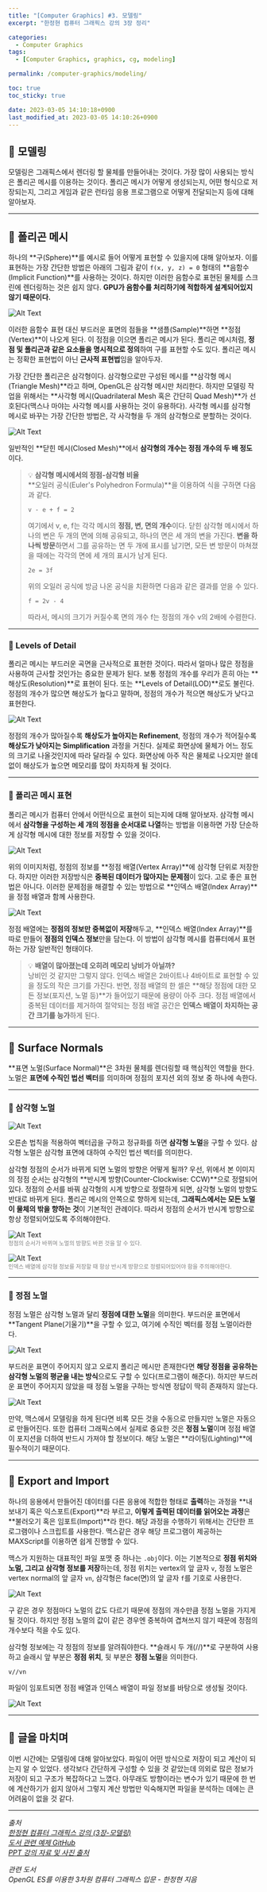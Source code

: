 ```yaml
---
title: "[Computer Graphics] #3. 모델링"
excerpt: "한정현 컴퓨터 그래픽스 강의 3장 정리"

categories:
  - Computer Graphics
tags:
  - [Computer Graphics, graphics, cg, modeling]

permalink: /computer-graphics/modeling/

toc: true
toc_sticky: true

date: 2023-03-05 14:10:18+0900
last_modified_at: 2023-03-05 14:10:26+0900
---
```


## 👻 모델링
모델링은 그래픽스에서 렌더링 할 물체를 만들어내는 것이다. 가장 많이 사용되는 방식은 폴리곤 메시를 이용하는 것이다. 폴리곤 메시가 어떻게 생성되는지, 어떤 형식으로 저장되는지, 그리고 게임과 같은 런타임 응용 프로그램으로 어떻게 전달되는지 등에 대해 알아보자.

***

## 👻 폴리곤 메시
하나의 **구(Sphere)**를 예시로 들어 어떻게 표현할 수 있을지에 대해 알아보자. 이를 표현하는 가장 간단한 방법은 아래의 그림과 같이 ``` f(x, y, z) = 0 ``` 형태의 **음함수(Implicit Function)**를 사용하는 것이다. 하지만 이러한 음함수로 표현된 물체를 스크린에 렌더링하는 것은 쉽지 않다. **GPU가 음함수를 처리하기에 적합하게 설계되어있지 않기 때문이다.**

![Alt Text](/assets/images/posts_img/basics/computer-graphics/modeling/sphere.png)   

이러한 음함수 표현 대신 부드러운 표면의 점들을 **샘플(Sample)**하면 **정점(Vertex)**이 나오게 된다. 이 정점을 이으면 폴리곤 메시가 된다. 폴리곤 메시처럼, **정점 및 폴리곤과 같은 요소들을 명시적으로 정의**하여 구를 표현할 수도 있다. 폴리곤 메시는 정확한 표현법이 아닌 **근사적 표현법**임을 알아두자.

가장 간단한 폴리곤은 삼각형이다. 삼각형으로만 구성된 메시를 **삼각형 메시(Triangle Mesh)**라고 하며, OpenGL은 삼각형 메시만 처리한다. 하지만 모델링 작업을 위해서는 **사각형 메시(Quadrilateral Mesh 혹은 간단히 Quad Mesh)**가 선호된다(맥스나 마야는 사각형 메시를 사용하는 것이 유용하다). 사각형 메시를 삼각형 메시로 바꾸는 가장 간단한 방법은, 각 사각형을 두 개의 삼각형으로 분할하는 것이다.

![Alt Text](/assets/images/posts_img/basics/computer-graphics/modeling/quad-mesh.png)   

일반적인 **닫힌 메시(Closed Mesh)**에서 **삼각형의 개수는 정점 개수의 두 배 정도**이다.

> 💡 **삼각형 메시에서의 정점-삼각형 비율**   
**오일러 공식(Euler's Polyhedron Formula)**을 이용하여 식을 구하면 다음과 같다.   
>
> ```
> v - e + f = 2
> ```
>
> 여기에서 v, e, f는 각각 메시의 **정점, 변, 면의 개수**이다. 닫힌 삼각형 메시에서 하나의 변은 두 개의 면에 의해 공유되고, 하나의 면은 세 개의 변을 가진다. **변을 하나씩 방문**하면서 그를 공유하는 면 두 개에 표시를 남기면, 모든 변 방문이 마쳐졌을 때에는 각각의 면에 세 개의 표시가 남게 된다.
>
> ```
> 2e = 3f
> ```
>
> 위의 오일러 공식에 방금 나온 공식을 치환하면 다음과 같은 결과를 얻을 수 있다.
>
> ```
> f = 2v - 4
> ```
> 
> 따라서, 메시의 크기가 커질수록 면의 개수 f는 정점의 개수 v의 2배에 수렴한다.

***

### 🌱 Levels of Detail
폴리곤 메시는 부드러운 곡면을 근사적으로 표현한 것이다. 따라서 얼마나 많은 정점을 사용하여 근사할 것인가는 중요한 문제가 된다. 보통 정점의 개수를 우리가 흔히 아는 **해상도(Resolution)**로 표현이 된다. 또는 **Levels of Detail(LOD)**로도 불린다. 정점의 개수가 많으면 해상도가 높다고 말하며, 정점의 개수가 적으면 해상도가 낮다고 표현한다.

![Alt Text](/assets/images/posts_img/basics/computer-graphics/modeling/lod.png)   

정점의 개수가 많아질수록 **해상도가 높아지는 Refinement**, 정점의 개수가 적어질수록 **해상도가 낮아지는 Simplification** 과정을 거친다. 실제로 화면상에 물체가 어느 정도의 크기로 나올것인지에 따라 달라질 수 있다. 화면상에 아주 작은 물체로 나오지만 쓸데없이 해상도가 높으면 메모리를 많이 차지하게 될 것이다.

***

### 🌱 폴리곤 메시 표현
폴리곤 메시가 컴퓨터 안에서 어떤식으로 표현이 되는지에 대해 알아보자. 삼각형 메시에서 **삼각형을 구성하는 세 개의 정점을 순서대로 나열**하는 방법을 이용하면 가장 단순하게 삼각형 메시에 대한 정보를 저장할 수 있을 것이다.

![Alt Text](/assets/images/posts_img/basics/computer-graphics/modeling/vertex-array.png)   

위의 이미지처럼, 정점의 정보를 **정점 배열(Vertex Array)**에 삼각형 단위로 저장한다. 하지만 이러한 저장방식은 **중복된 데이터가 많아지는 문제점**이 있다. 고로 좋은 표현법은 아니다. 이러한 문제점을 해결할 수 있는 방법으로 **인덱스 배열(Index Array)**을 정점 배열과 함께 사용한다.

![Alt Text](/assets/images/posts_img/basics/computer-graphics/modeling/index-array.png)   

정점 배열에는 **정점의 정보만 중복없이 저장**해두고, **인덱스 배열(Index Array)**를 따로 만들어 **정점의 인덱스 정보**만을 담는다. 이 방법이 삼각형 메시를 컴퓨터에서 표현하는 가장 일반적인 형태이다.

> 💡 **배열이 많아졌는데 오히려 메모리 낭비가 아닐까?**   
낭비인 것 같지만 그렇지 않다. 인덱스 배열은 2바이트나 4바이트로 표현할 수 있을 정도의 작은 크기를 가진다. 반면, 정점 배열의 한 셀은 **해당 정점에 대한 모든 정보(포지션, 노멀 등)**가 들어있기 때문에 용량이 아주 크다. 정점 배열에서 중복된 데이터를 제거하여 절약되는 정점 배열 공간은 **인덱스 배열이 차지하는 공간 크기를 능가**하게 된다.

***

## 👻 Surface Normals
**표면 노멀(Surface Normal)**은 3차원 물체를 렌더링할 때 핵심적인 역할을 한다. 노멀은 **표면에 수직인 법선 벡터**를 의미하며 정점의 포지션 외의 정보 중 하나에 속한다.

***

### 🌱 삼각형 노멀
![Alt Text](/assets/images/posts_img/basics/computer-graphics/modeling/surface-normal.png)   

오른손 법칙을 적용하여 벡터곱을 구하고 정규화를 하면 **삼각형 노멀**을 구할 수 있다. 삼각형 노멀은 삼각형 표면에 대하여 수직인 법선 벡터를 의미한다.

삼각형 정점의 순서가 바뀌게 되면 노멀의 방향은 어떻게 될까? 우선, 위에서 본 이미지의 정점 순서는 삼각형의 **반시계 방향(Counter-Clockwise: CCW)**으로 정렬되어있다. 정점의 순서를 바꿔 삼각형의 시계 방향으로 정렬하게 되면, 삼각형 노멀의 방향도 반대로 바뀌게 된다. 폴리곤 메시의 안쪽으로 향하게 되는데, **그래픽스에서는 모든 노멀이 물체의 밖을 향하는 것**이 기본적인 관례이다. 따라서 정점의 순서가 반시계 방향으로 항상 정렬되어있도록 주의해야한다.

![Alt Text](/assets/images/posts_img/basics/computer-graphics/modeling/surface-normal2.png)   
<span style="font-size: 0.7rem; color: gray;">정점의 순서가 바뀌며 노멀의 방향도 바뀐 것을 알 수 있다.</span>

![Alt Text](/assets/images/posts_img/basics/computer-graphics/modeling/ccw.png)   
<span style="font-size: 0.7rem; color: gray;">인덱스 배열에 삼각형 정보를 저장할 때 항상 반시계 방향으로 정렬되어있어야 함을 주의해야한다.</span>

***

### 🌱 정점 노멀
정점 노멀은 삼각형 노멀과 달리 **정점에 대한 노멀**을 의미한다. 부드러운 표면에서 **Tangent Plane(기울기)**을 구할 수 있고, 여기에 수직인 벡터를 정점 노멀이라한다.

![Alt Text](/assets/images/posts_img/basics/computer-graphics/modeling/vertex-normal.png)   

부드러운 표면이 주어지지 않고 오로지 폴리곤 메시만 존재한다면 **해당 정점을 공유하는 삼각형 노멀의 평균을 내는 방식**으로도 구할 수 있다(프로그램이 해준다). 하지만 부드러운 표면이 주어지지 않았을 때 정점 노멀을 구하는 방식엔 정답이 딱히 존재하지 않는다.

![Alt Text](/assets/images/posts_img/basics/computer-graphics/modeling/vertex-normal2.PNG)   

만약, 맥스에서 모델링을 하게 된다면 비록 모든 것을 수동으로 만들지만 노멀은 자동으로 만들어진다. 또한 컴퓨터 그래픽스에서 실제로 중요한 것은 **정점 노멀**이며 정점 배열이 포지션을 더하여 반드시 가져야 할 정보이다. 해당 노멀은 **라이팅(Lighting)**에 필수적이기 때문이다.

***

## 👻 Export and Import
하나의 응용에서 만들어진 데이터를 다른 응용에 적합한 형태로 **출력**하는 과정을 **내보내기 혹은 익스포트(Export)**라 부르고, **이렇게 출력된 데이터를 읽어오는 과정**은 **불러오기 혹은 임포트(Import)**라 한다. 해당 과정을 수행하기 위해서는 간단한 프로그램이나 스크립트를 사용한다. 맥스같은 경우 해당 프로그램이 제공하는 MAXScript를 이용하면 쉽게 진행할 수 있다.

맥스가 지원하는 대표적인 파일 포맷 중 하나는 ``` .obj ```이다. 이는 기본적으로 **정점 위치와 노멀, 그리고 삼각형 정보를 저장**하는데, 정점 위치는 vertex의 앞 글자 ``` v ```, 정점 노멀은 vertex normal의 앞 글자 ``` vn ```, 삼각형은 face(면)의 앞 글자 ``` f ```를 기호로 사용한다.

![Alt Text](/assets/images/posts_img/basics/computer-graphics/modeling/obj-file.png)   

구 같은 경우 정점마다 노멀의 값도 다르기 때문에 정점의 개수만큼 정점 노멀을 가지게 될 것이다. 하지만 정점 노멀의 값이 같은 경우엔 중복하여 겹쳐쓰지 않기 때문에 정점의 개수보다 적을 수도 있다.

삼각형 정보에는 각 정점의 정보를 알려줘야한다. **슬래시 두 개(//)**로 구분하여 사용하고 슬래시 앞 부분은 **정점 위치**, 뒷 부분은 **정점 노멀**을 의미한다.

```
v//vn
```

파일이 임포트되면 정점 배열과 인덱스 배열이 파일 정보를 바탕으로 생성될 것이다.

![Alt Text](/assets/images/posts_img/basics/computer-graphics/modeling/import.png)   

***

## 👻 글을 마치며
이번 시간에는 모델링에 대해 알아보았다. 파일이 어떤 방식으로 저장이 되고 계산이 되는지 알 수 있었다. 생각보다 간단하게 구성할 수 있을 것 같았는데 의외로 많은 정보가 저장이 되고 구조가 복잡하다고 느꼈다. 아무래도 방향이라는 변수가 있기 때문에 한 번에 계산하기가 쉽지 않아서 그렇지 계산 방법만 익숙해지면 파일을 분석하는 데에는 큰 어려움이 없을 것 같다.

***

_출처_   
_[한정현 컴퓨터 그래픽스 강의 (3장-모델링)](https://youtu.be/CAfdIW8M6HA)_   
_[도서 관련 예제 GitHub](https://github.com/medialab-ku/openGLESbook)_   
_[PPT 강의 자료 및 사진 출처](https://media.korea.ac.kr/books/)_

_관련 도서_   
_OpenGL ES를 이용한 3차원 컴퓨터 그래픽스 입문 - 한정현 지음_   